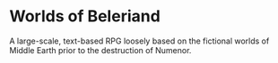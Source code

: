 # Worlds of Beleriand
A large-scale, text-based RPG loosely based on the fictional worlds of Middle Earth prior to the destruction of Numenor.
